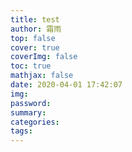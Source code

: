 ```yaml
---
title: test
author: 霜雨
top: false
cover: true
coverImg: false
toc: true
mathjax: false
date: 2020-04-01 17:42:07
img:
password:
summary:
categories:
tags:
---
```

